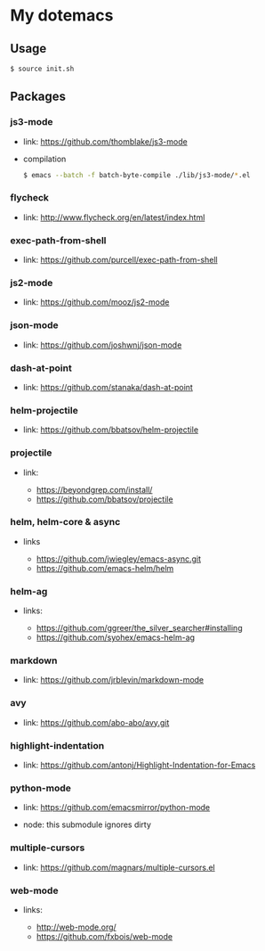 My dotemacs
====

## Usage

```sh
$ source init.sh
```

## Packages

### js3-mode

* link: https://github.com/thomblake/js3-mode

* compilation

  ```sh
  $ emacs --batch -f batch-byte-compile ./lib/js3-mode/*.el
  ```

### flycheck

* link: http://www.flycheck.org/en/latest/index.html

### exec-path-from-shell

* link: https://github.com/purcell/exec-path-from-shell

### js2-mode

* link: https://github.com/mooz/js2-mode

### json-mode

* link: https://github.com/joshwnj/json-mode

### dash-at-point

* link: https://github.com/stanaka/dash-at-point

### helm-projectile

* link: https://github.com/bbatsov/helm-projectile

### projectile

* link:

  - https://beyondgrep.com/install/
  - https://github.com/bbatsov/projectile

### helm, helm-core & async

* links

  - https://github.com/jwiegley/emacs-async.git
  - https://github.com/emacs-helm/helm

### helm-ag

* links:

  - https://github.com/ggreer/the_silver_searcher#installing
  - https://github.com/syohex/emacs-helm-ag

### markdown

* link: https://github.com/jrblevin/markdown-mode

### avy

* link: https://github.com/abo-abo/avy.git

### highlight-indentation

* link: https://github.com/antonj/Highlight-Indentation-for-Emacs

### python-mode

* link: https://github.com/emacsmirror/python-mode

* node: this submodule ignores dirty

### multiple-cursors

* link: https://github.com/magnars/multiple-cursors.el

### web-mode

* links:

  - http://web-mode.org/
  - https://github.com/fxbois/web-mode
